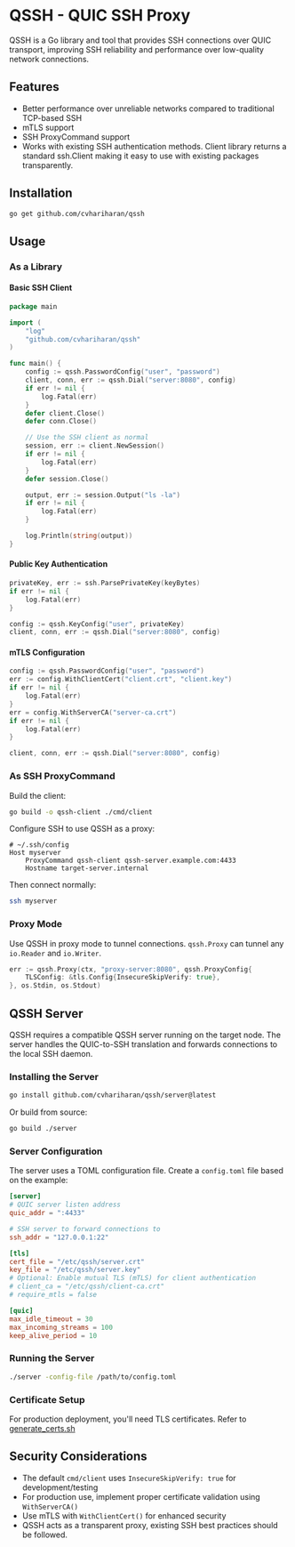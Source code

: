 # QSSH - QUIC SSH Proxy

QSSH is a Go library and tool that provides SSH connections over QUIC transport, improving SSH reliability and performance over low-quality network connections.

## Features

- Better performance over unreliable networks compared to traditional TCP-based SSH
- mTLS support
- SSH ProxyCommand support
- Works with existing SSH authentication methods. Client library returns a standard ssh.Client making it easy to use with existing packages transparently.

## Installation

```bash
go get github.com/cvhariharan/qssh
```

## Usage

### As a Library

#### Basic SSH Client

```go
package main

import (
    "log"
    "github.com/cvhariharan/qssh"
)

func main() {
    config := qssh.PasswordConfig("user", "password")
    client, conn, err := qssh.Dial("server:8080", config)
    if err != nil {
        log.Fatal(err)
    }
    defer client.Close()
    defer conn.Close()

    // Use the SSH client as normal
    session, err := client.NewSession()
    if err != nil {
        log.Fatal(err)
    }
    defer session.Close()

    output, err := session.Output("ls -la")
    if err != nil {
        log.Fatal(err)
    }

    log.Println(string(output))
}
```

#### Public Key Authentication

```go
privateKey, err := ssh.ParsePrivateKey(keyBytes)
if err != nil {
    log.Fatal(err)
}

config := qssh.KeyConfig("user", privateKey)
client, conn, err := qssh.Dial("server:8080", config)
```

#### mTLS Configuration

```go
config := qssh.PasswordConfig("user", "password")
err := config.WithClientCert("client.crt", "client.key")
if err != nil {
    log.Fatal(err)
}
err = config.WithServerCA("server-ca.crt")
if err != nil {
    log.Fatal(err)
}

client, conn, err := qssh.Dial("server:8080", config)
```

### As SSH ProxyCommand

Build the client:

```bash
go build -o qssh-client ./cmd/client
```

Configure SSH to use QSSH as a proxy:

```
# ~/.ssh/config
Host myserver
    ProxyCommand qssh-client qssh-server.example.com:4433
    Hostname target-server.internal
```

Then connect normally:

```bash
ssh myserver
```

### Proxy Mode

Use QSSH in proxy mode to tunnel connections. `qssh.Proxy` can tunnel any `io.Reader` and `io.Writer`.

```go
err := qssh.Proxy(ctx, "proxy-server:8080", qssh.ProxyConfig{
    TLSConfig: &tls.Config{InsecureSkipVerify: true},
}, os.Stdin, os.Stdout)
```

## QSSH Server

QSSH requires a compatible QSSH server running on the target node. The server handles the QUIC-to-SSH translation and forwards connections to the local SSH daemon.

### Installing the Server

```bash
go install github.com/cvhariharan/qssh/server@latest
```

Or build from source:

```bash
go build ./server
```

### Server Configuration

The server uses a TOML configuration file. Create a `config.toml` file based on the example:

```toml
[server]
# QUIC server listen address
quic_addr = ":4433"

# SSH server to forward connections to
ssh_addr = "127.0.0.1:22"

[tls]
cert_file = "/etc/qssh/server.crt"
key_file = "/etc/qssh/server.key"
# Optional: Enable mutual TLS (mTLS) for client authentication
# client_ca = "/etc/qssh/client-ca.crt"
# require_mtls = false

[quic]
max_idle_timeout = 30
max_incoming_streams = 100
keep_alive_period = 10
```

### Running the Server

```bash
./server -config-file /path/to/config.toml
```

### Certificate Setup

For production deployment, you'll need TLS certificates. Refer to [generate_certs.sh](testdata/generate_certs.sh)

## Security Considerations

- The default `cmd/client` uses `InsecureSkipVerify: true` for development/testing
- For production use, implement proper certificate validation using `WithServerCA()`
- Use mTLS with `WithClientCert()` for enhanced security
- QSSH acts as a transparent proxy, existing SSH best practices should be followed.
